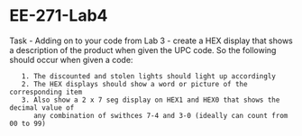# EE-271-Lab4

Task - Adding on to your code from Lab 3 - create a HEX display that shows a description of the product
       when given the UPC code. So the following should occur when given a code:
       
       1. The discounted and stolen lights should light up accordingly
       2. The HEX displays should show a word or picture of the corresponding item
       3. Also show a 2 x 7 seg display on HEX1 and HEX0 that shows the decimal value of
          any combination of swithces 7-4 and 3-0 (ideally can count from 00 to 99)
